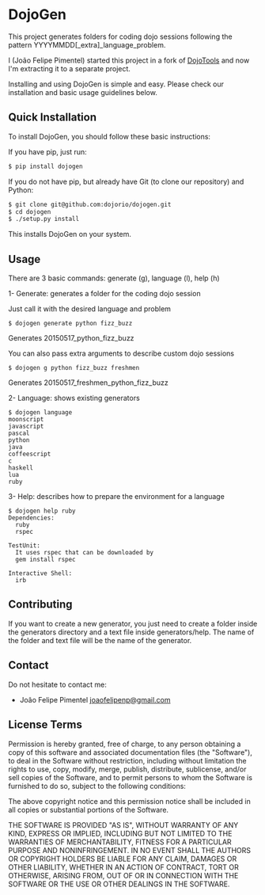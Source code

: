 DojoGen
==========

This project generates folders for coding dojo sessions following the pattern YYYYMMDD[_extra]_language_problem.

I (João Felipe Pimentel) started this project in a fork of [DojoTools](https://github.com/JoaoFelipe/dojotools) and now I'm extracting it to a separate project.

Installing and using DojoGen is simple and easy. Please check our installation and basic usage guidelines below.


Quick Installation
------------------

To install DojoGen, you should follow these basic instructions:

If you have pip, just run:
```bash
$ pip install dojogen
```


If you do not have pip, but already have Git (to clone our repository) and Python:
```bash
$ git clone git@github.com:dojorio/dojogen.git
$ cd dojogen
$ ./setup.py install
```
This installs DojoGen on your system.

Usage
-----------

There are 3 basic commands: generate (g), language (l), help (h)

1- Generate: generates a folder for the coding dojo session

Just call it with the desired language and problem
```
$ dojogen generate python fizz_buzz
```
Generates 20150517_python_fizz_buzz


You can also pass extra arguments to describe custom dojo sessions
```
$ dojogen g python fizz_buzz freshmen
```
Generates 20150517_freshmen_python_fizz_buzz


2- Language: shows existing generators

```
$ dojogen language
moonscript
javascript
pascal
python
java
coffeescript
c
haskell
lua
ruby
```

3- Help: describes how to prepare the environment for a language

```
$ dojogen help ruby
Dependencies:
  ruby
  rspec

TestUnit:
  It uses rspec that can be downloaded by
  gem install rspec

Interactive Shell:
  irb
```

Contributing
----

If you want to create a new generator, you just need to create a folder inside the generators directory and a text file inside generators/help.
The name of the folder and text file will be the name of the generator.

Contact
----

Do not hesitate to contact me:

* João Felipe Pimentel <joaofelipenp@gmail.com>

License Terms
-------------

Permission is hereby granted, free of charge, to any person obtaining a copy of
this software and associated documentation files (the "Software"), to deal in
the Software without restriction, including without limitation the rights to
use, copy, modify, merge, publish, distribute, sublicense, and/or sell copies of
the Software, and to permit persons to whom the Software is furnished to do so,
subject to the following conditions:

The above copyright notice and this permission notice shall be included in all
copies or substantial portions of the Software.

THE SOFTWARE IS PROVIDED "AS IS", WITHOUT WARRANTY OF ANY KIND, EXPRESS OR
IMPLIED, INCLUDING BUT NOT LIMITED TO THE WARRANTIES OF MERCHANTABILITY, FITNESS
FOR A PARTICULAR PURPOSE AND NONINFRINGEMENT. IN NO EVENT SHALL THE AUTHORS OR
COPYRIGHT HOLDERS BE LIABLE FOR ANY CLAIM, DAMAGES OR OTHER LIABILITY, WHETHER
IN AN ACTION OF CONTRACT, TORT OR OTHERWISE, ARISING FROM, OUT OF OR IN
CONNECTION WITH THE SOFTWARE OR THE USE OR OTHER DEALINGS IN THE SOFTWARE.
